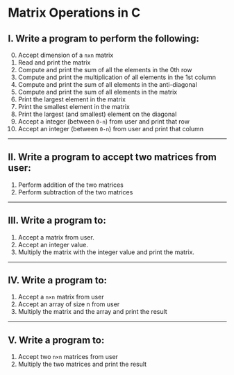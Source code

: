 # Matrix Operations in C

## I. Write a program to perform the following:

0. Accept dimension of a `nxn` matrix
1. Read and print the matrix
2. Compute and print the sum of all the elements in the 0th row  
3. Compute and print the multiplication of all elements in the 1st column  
4. Compute and print the sum of all elements in the anti-diagonal  
5. Compute and print the sum of all elements in the matrix  
6. Print the largest element in the matrix  
7. Print the smallest element in the matrix  
8. Print the largest (and smallest) element on the diagonal  
9. Accept a integer (between `0-n`) from user and print that row
10. Accept an integer (between `0-n`) from user and print that column
---

## II. Write a program to accept two matrices from user:

1. Perform addition of the two matrices  
2. Perform subtraction of the two matrices  

---

## III. Write a program to:
1. Accept a matrix from user. 
2. Accept an integer value.
3. Multiply the matrix with the integer value and print the matrix.  

---

## IV. Write a program to:

1. Accept a `n×n` matrix from user  
2. Accept an array of size n from user  
3. Multiply the matrix and the array and print the result  

---

## V. Write a program to:

1. Accept two `n×n` matrices from user
2. Multiply the two matrices and print the result